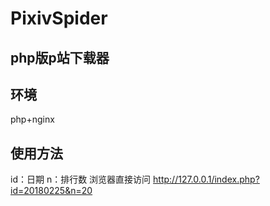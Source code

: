 # PixivSpider

## php版p站下载器
## 环境
  php+nginx
## 使用方法
  id：日期  n：排行数 
  浏览器直接访问 http://127.0.0.1/index.php?id=20180225&n=20
  
  



